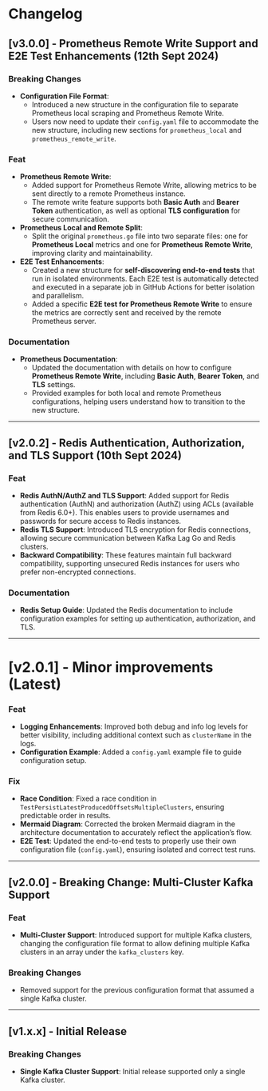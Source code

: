 # Changelog

## [v3.0.0] - Prometheus Remote Write Support and E2E Test Enhancements (12th Sept 2024)

### Breaking Changes
- **Configuration File Format**: 
  - Introduced a new structure in the configuration file to separate Prometheus local scraping and Prometheus Remote Write.
  - Users now need to update their `config.yaml` file to accommodate the new structure, including new sections for `prometheus_local` and `prometheus_remote_write`.

### Feat
- **Prometheus Remote Write**: 
  - Added support for Prometheus Remote Write, allowing metrics to be sent directly to a remote Prometheus instance.
  - The remote write feature supports both **Basic Auth** and **Bearer Token** authentication, as well as optional **TLS configuration** for secure communication.
- **Prometheus Local and Remote Split**: 
  - Split the original `prometheus.go` file into two separate files: one for **Prometheus Local** metrics and one for **Prometheus Remote Write**, improving clarity and maintainability.
- **E2E Test Enhancements**: 
  - Created a new structure for **self-discovering end-to-end tests** that run in isolated environments. Each E2E test is automatically detected and executed in a separate job in GitHub Actions for better isolation and parallelism.
  - Added a specific **E2E test for Prometheus Remote Write** to ensure the metrics are correctly sent and received by the remote Prometheus server.

### Documentation
- **Prometheus Documentation**: 
  - Updated the documentation with details on how to configure **Prometheus Remote Write**, including **Basic Auth**, **Bearer Token**, and **TLS** settings.
  - Provided examples for both local and remote Prometheus configurations, helping users understand how to transition to the new structure.
  
---

## [v2.0.2] - Redis Authentication, Authorization, and TLS Support (10th Sept 2024)

### Feat
- **Redis AuthN/AuthZ and TLS Support**: Added support for Redis authentication (AuthN) and authorization (AuthZ) using ACLs (available from Redis 6.0+). This enables users to provide usernames and passwords for secure access to Redis instances.
- **Redis TLS Support**: Introduced TLS encryption for Redis connections, allowing secure communication between Kafka Lag Go and Redis clusters.
- **Backward Compatibility**: These features maintain full backward compatibility, supporting unsecured Redis instances for users who prefer non-encrypted connections.

### Documentation
- **Redis Setup Guide**: Updated the Redis documentation to include configuration examples for setting up authentication, authorization, and TLS.

---

# [v2.0.1] - Minor improvements (Latest)

### Feat
- **Logging Enhancements**: Improved both debug and info log levels for better visibility, including additional context such as `clusterName` in the logs.
- **Configuration Example**: Added a `config.yaml` example file to guide configuration setup.

### Fix
- **Race Condition**: Fixed a race condition in `TestPersistLatestProducedOffsetsMultipleClusters`, ensuring predictable order in results.
- **Mermaid Diagram**: Corrected the broken Mermaid diagram in the architecture documentation to accurately reflect the application’s flow.
- **E2E Test**: Updated the end-to-end tests to properly use their own configuration file (`config.yaml`), ensuring isolated and correct test runs.

---

## [v2.0.0] - Breaking Change: Multi-Cluster Kafka Support

### Feat
- **Multi-Cluster Support**: Introduced support for multiple Kafka clusters, changing the configuration file format to allow defining multiple Kafka clusters in an array under the `kafka_clusters` key.
  
### Breaking Changes
- Removed support for the previous configuration format that assumed a single Kafka cluster.

---

## [v1.x.x] - Initial Release

### Breaking Changes
- **Single Kafka Cluster Support**: Initial release supported only a single Kafka cluster.